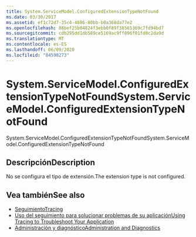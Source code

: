 ```yaml
---
title: System.ServiceModel.ConfiguredExtensionTypeNotFound
ms.date: 03/30/2017
ms.assetid: ef1c72d7-35c4-4886-80bb-b0a368da77e2
ms.openlocfilehash: 88bef25b04824f3ebb0f89f38565369c7fd94bd7
ms.sourcegitcommit: cdb295dd1db589ce5169ac9ff096f01fd0c2da9d
ms.translationtype: MT
ms.contentlocale: es-ES
ms.lasthandoff: 06/09/2020
ms.locfileid: "84598273"
---
```

# <a name="systemservicemodelconfiguredextensiontypenotfound"></a><span data-ttu-id="c32d6-102">System.ServiceModel.ConfiguredExtensionTypeNotFound</span><span class="sxs-lookup"><span data-stu-id="c32d6-102">System.ServiceModel.ConfiguredExtensionTypeNotFound</span></span>
<span data-ttu-id="c32d6-103">System.ServiceModel.ConfiguredExtensionTypeNotFound</span><span class="sxs-lookup"><span data-stu-id="c32d6-103">System.ServiceModel.ConfiguredExtensionTypeNotFound</span></span>  
  
## <a name="description"></a><span data-ttu-id="c32d6-104">Descripción</span><span class="sxs-lookup"><span data-stu-id="c32d6-104">Description</span></span>  
 <span data-ttu-id="c32d6-105">No se configura el tipo de extensión.</span><span class="sxs-lookup"><span data-stu-id="c32d6-105">The extension type is not configured.</span></span>  
  
## <a name="see-also"></a><span data-ttu-id="c32d6-106">Vea también</span><span class="sxs-lookup"><span data-stu-id="c32d6-106">See also</span></span>

- [<span data-ttu-id="c32d6-107">Seguimiento</span><span class="sxs-lookup"><span data-stu-id="c32d6-107">Tracing</span></span>](index.md)
- [<span data-ttu-id="c32d6-108">Uso del seguimiento para solucionar problemas de su aplicación</span><span class="sxs-lookup"><span data-stu-id="c32d6-108">Using Tracing to Troubleshoot Your Application</span></span>](using-tracing-to-troubleshoot-your-application.md)
- [<span data-ttu-id="c32d6-109">Administración y diagnóstico</span><span class="sxs-lookup"><span data-stu-id="c32d6-109">Administration and Diagnostics</span></span>](../index.md)
